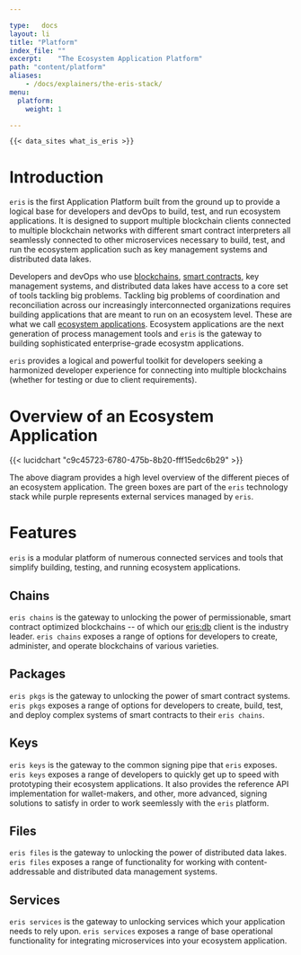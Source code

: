 ```yaml
---

type:   docs
layout: li
title: "Platform"
index_file: ""
excerpt:    "The Ecosystem Application Platform"
path: "content/platform"
aliases:
    - /docs/explainers/the-eris-stack/
menu:
  platform:
    weight: 1

---
```


```
{{< data_sites what_is_eris >}}
```

# Introduction

`eris` is the first Application Platform built from the ground up to provide a logical base for developers and devOps to build, test, and run ecosystem applications. It is designed to support multiple blockchain clients connected to multiple blockchain networks with different smart contract interpreters all seamlessly connected to other microservices necessary to build, test, and run the ecosystem application such as key management systems and distributed data lakes.

Developers and devOps who use [blockchains](/explainers/blockchains), [smart contracts](/explainers/smart_contracts), key management systems, and distributed data lakes have access to a core set of tools tackling big problems. Tackling big problems of coordination and reconciliation across our increasingly interconnected organizations requires building applications that are meant to run on an ecosystem level. These are what we call [ecosystem applications](/explainers/ecosystem_applications). Ecosystem applications are the next generation of process management tools and `eris` is the gateway to building sophisticated enterprise-grade ecosystm applications.

`eris` provides a logical and powerful toolkit for developers seeking a harmonized developer experience for connecting into multiple blockchains (whether for testing or due to client requirements).

# Overview of an Ecosystem Application

{{< lucidchart "c9c45723-6780-475b-8b20-fff15edc6b29" >}}

The above diagram provides a high level overview of the different pieces of an ecosystem application. The green boxes are part of the `eris` technology stack while purple represents external services managed by `eris`.

# Features

`eris` is a modular platform of numerous connected services and tools that simplify building, testing, and running ecosystem applications.

## Chains

`eris chains` is the gateway to unlocking the power of permissionable, smart contract optimized blockchains -- of which our [eris:db](/platform/db) client is the industry leader. `eris chains` exposes a range of options for developers to create, administer, and operate blockchains of various varieties.

## Packages

`eris pkgs` is the gateway to unlocking the power of smart contract systems. `eris pkgs` exposes a range of options for developers to create, build, test, and deploy complex systems of smart contracts to their `eris chains`.

## Keys

`eris keys` is the gateway to the common signing pipe that `eris` exposes. `eris keys` exposes a range of developers to quickly get up to speed with prototyping their ecosystem applications. It also provides the reference API implementation for wallet-makers, and other, more advanced, signing solutions to satisfy in order to work seemlessly with the `eris` platform.

## Files

`eris files` is the gateway to unlocking the power of distributed data lakes. `eris files` exposes a range of functionality for working with content-addressable and distributed data management systems.

## Services

`eris services` is the gateway to unlocking services which your application needs to rely upon. `eris services` exposes a range of base operational functionality for integrating microservices into your ecosystem application.